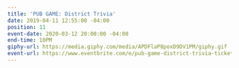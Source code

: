 ```yaml
---
title: 'PUB GAME: District Trivia'
date: 2019-04-11 12:55:00 -04:00
position: 11
event-date: 2020-03-12 20:00:00 -04:00
end-time: 10PM
giphy-url: https://media.giphy.com/media/APDFlaP8poxD9DV1PM/giphy.gif
event-url: https://www.eventbrite.com/e/pub-game-district-trivia-tickets-97013513029
---
```


